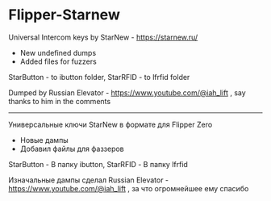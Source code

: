# Flipper-Starnew

Universal Intercom keys by StarNew - https://starnew.ru/
+ New undefined dumps
+ Added files for fuzzers
  
StarButton - to ibutton folder,
StarRFID - to lfrfid folder

Dumped by Russian Elevator - https://www.youtube.com/@iah_lift , say thanks to him in the comments

--------------------------------------------------------------------------------------------------

Универсальные ключи StarNew в формате для Flipper Zero
+ Новые дампы 
+ Добавил файлы для фаззеров
  
StarButton - В папку ibutton,
StarRFID - В папку lfrfid

Изначальные дампы сделал Russian Elevator - https://www.youtube.com/@iah_lift , за что огромнейшее ему спасибо
